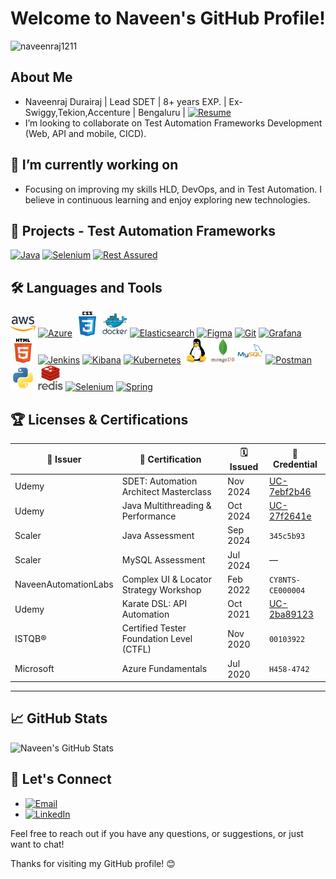 # Welcome to Naveen's GitHub Profile!
<p align="left"> <img src="https://komarev.com/ghpvc/?username=naveenraj1211&label=Profile%20views&color=0e75b6&style=flat" alt="naveenraj1211" /> </p>

## About Me

- Naveenraj Durairaj  |  Lead SDET  |  8+ years EXP.  | Ex-Swiggy,Tekion,Accenture |  Bengaluru |
[![Resume](https://img.shields.io/badge/Resume-Download-brightgreen?style=flat-square&logo=adobe-acrobat-reader)](https://drive.google.com/file/d/1d5WpVFNqkfssgGtS9qleXXvU_XWTf2dY/view?usp=sharing)
- I’m looking to collaborate on Test Automation Frameworks Development (Web, API and mobile, CICD).


## 📝 I’m currently working on 
- Focusing on improving my skills HLD, DevOps, and in Test Automation. I believe in continuous learning and enjoy exploring new technologies.

## 🔭  Projects - Test Automation Frameworks

[![Java](https://img.shields.io/badge/Java-007396?style=for-the-badge&logo=java&logoColor=white)](https://github.com/naveenraj1211/JavaTutorials) 
  [![Selenium](https://img.shields.io/badge/Selenium-43B02A?style=for-the-badge&logo=selenium&logoColor=white)](https://github.com/naveenraj1211/Selenium-Tutorials)
  [![Rest Assured](https://img.shields.io/badge/Rest%20Assured-5B47A5?style=for-the-badge&logo=rest-assured&logoColor=white)](https://github.com/naveenraj1211/OneFramework)

## 🛠️ Languages and Tools

 <p align="left"> <a href="https://aws.amazon.com" target="_blank"><img src="https://raw.githubusercontent.com/devicons/devicon/master/icons/amazonwebservices/amazonwebservices-original-wordmark.svg" alt="AWS" width="40" height="40" /></a> <a href="https://azure.microsoft.com/en-in/" target="_blank"><img src="https://www.vectorlogo.zone/logos/microsoft_azure/microsoft_azure-icon.svg" alt="Azure" width="40" height="40" /></a> <a href="https://www.w3schools.com/css/" target="_blank"><img src="https://raw.githubusercontent.com/devicons/devicon/master/icons/css3/css3-original-wordmark.svg" alt="CSS3" width="40" height="40" /></a> <a href="https://www.docker.com/" target="_blank"><img src="https://raw.githubusercontent.com/devicons/devicon/master/icons/docker/docker-original-wordmark.svg" alt="Docker" width="40" height="40" /></a> <a href="https://www.elastic.co" target="_blank"><img src="https://www.vectorlogo.zone/logos/elastic/elastic-icon.svg" alt="Elasticsearch" width="40" height="40" /></a> <a href="https://www.figma.com/" target="_blank"><img src="https://www.vectorlogo.zone/logos/figma/figma-icon.svg" alt="Figma" width="40" height="40" /></a> <a href="https://git-scm.com/" target="_blank"><img src="https://www.vectorlogo.zone/logos/git-scm/git-scm-icon.svg" alt="Git" width="40" height="40" /></a> <a href="https://grafana.com" target="_blank"><img src="https://www.vectorlogo.zone/logos/grafana/grafana-icon.svg" alt="Grafana" width="40" height="40" /></a> <a href="https://www.w3.org/html/" target="_blank"><img src="https://raw.githubusercontent.com/devicons/devicon/master/icons/html5/html5-original-wordmark.svg" alt="HTML5" width="40" height="40" /></a> <a href="https://www.jenkins.io" target="_blank"><img src="https://www.vectorlogo.zone/logos/jenkins/jenkins-icon.svg" alt="Jenkins" width="40" height="40" /></a> <a href="https://www.elastic.co/kibana" target="_blank"><img src="https://www.vectorlogo.zone/logos/elasticco_kibana/elasticco_kibana-icon.svg" alt="Kibana" width="40" height="40" /></a> <a href="https://kubernetes.io" target="_blank"><img src="https://www.vectorlogo.zone/logos/kubernetes/kubernetes-icon.svg" alt="Kubernetes" width="40" height="40" /></a> <a href="https://www.linux.org/" target="_blank"><img src="https://raw.githubusercontent.com/devicons/devicon/master/icons/linux/linux-original.svg" alt="Linux" width="40" height="40" /></a> <a href="https://www.mongodb.com/" target="_blank"><img src="https://raw.githubusercontent.com/devicons/devicon/master/icons/mongodb/mongodb-original-wordmark.svg" alt="MongoDB" width="40" height="40" /></a> <a href="https://www.mysql.com/" target="_blank"><img src="https://raw.githubusercontent.com/devicons/devicon/master/icons/mysql/mysql-original-wordmark.svg" alt="MySQL" width="40" height="40" /></a> <a href="https://postman.com" target="_blank"><img src="https://www.vectorlogo.zone/logos/getpostman/getpostman-icon.svg" alt="Postman" width="40" height="40" /></a> <a href="https://www.python.org" target="_blank"><img src="https://raw.githubusercontent.com/devicons/devicon/master/icons/python/python-original.svg" alt="Python" width="40" height="40" /></a> <a href="https://redis.io" target="_blank"><img src="https://raw.githubusercontent.com/devicons/devicon/master/icons/redis/redis-original-wordmark.svg" alt="Redis" width="40" height="40" /></a> <a href="https://www.selenium.dev" target="_blank"><img src="https://raw.githubusercontent.com/detain/svg-logos/780f25886640cef088af994181646db2f6b1a3f8/svg/selenium-logo.svg" alt="Selenium" width="40" height="40" /></a> <a href="https://spring.io/" target="_blank"><img src="https://www.vectorlogo.zone/logos/springio/springio-icon.svg" alt="Spring" width="40" height="40" /></a> </p>

## 🏆 Licenses & Certifications

| 🏢 Issuer | 📜 Certification | 🗓️ Issued | 🔗 Credential |
|----------|------------------|-----------|----------------|
| Udemy | SDET: Automation Architect Masterclass | Nov 2024 | [UC-7ebf2b46](https://www.udemy.com/certificate/UC-7ebf2b46-743e-4580-8585-69fed96f4e6b) |
| Udemy | Java Multithreading & Performance | Oct 2024 | [UC-27f2641e](https://www.udemy.com/certificate/UC-27f2641e-a9f4-48b2-b190-80ba01594d16) |
| Scaler | Java Assessment | Sep 2024 | `345c5b93` |
| Scaler | MySQL Assessment | Jul 2024 | — |
| NaveenAutomationLabs | Complex UI & Locator Strategy Workshop | Feb 2022 | `CY8NTS-CE000004` |
| Udemy | Karate DSL: API Automation | Oct 2021 | [UC-2ba89123](https://www.udemy.com/certificate/UC-2ba89123-4a92-4c13-933d-2184b81ca0ab) |
| ISTQB® | Certified Tester Foundation Level (CTFL) | Nov 2020 | `00103922` |
| Microsoft | Azure Fundamentals | Jul 2020 | `H458-4742` |

---

## 📈 GitHub Stats

![Naveen's GitHub Stats](https://github-readme-stats.vercel.app/api?username=naveenraj1211&show_icons=true&theme=radical)

## 📧 Let's Connect

- [![Email](https://img.shields.io/badge/Email-naveen1211.ssn%40gmail.com-green)](mailto:naveen1211.ssn@gmail.com)
- [![LinkedIn](https://img.shields.io/badge/LinkedIn-Profile-blue)](https://www.linkedin.com/in/naveenraj-durairaj-260b63141/)

  
Feel free to reach out if you have any questions, or suggestions, or just want to chat!

Thanks for visiting my GitHub profile! 😊
